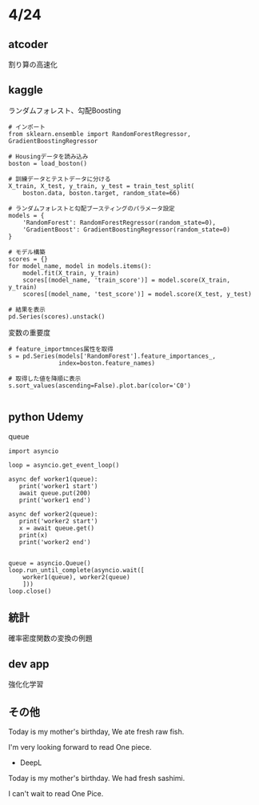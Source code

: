 # 4/24

## atcoder

割り算の高速化

## kaggle

ランダムフォレスト、勾配Boosting

```
# インポート
from sklearn.ensemble import RandomForestRegressor, GradientBoostingRegressor

# Housingデータを読み込み
boston = load_boston()

# 訓練データとテストデータに分ける
X_train, X_test, y_train, y_test = train_test_split(
    boston.data, boston.target, random_state=66)

# ランダムフォレストと勾配ブースティングのパラメータ設定
models = {
    'RandomForest': RandomForestRegressor(random_state=0),
    'GradientBoost': GradientBoostingRegressor(random_state=0) 
}

# モデル構築
scores = {}
for model_name, model in models.items():
    model.fit(X_train, y_train)
    scores[(model_name, 'train_score')] = model.score(X_train, y_train)
    scores[(model_name, 'test_score')] = model.score(X_test, y_test)

# 結果を表示
pd.Series(scores).unstack()
```

変数の重要度

```
# feature_importmnces属性を取得
s = pd.Series(models['RandomForest'].feature_importances_,
              index=boston.feature_names)

# 取得した値を降順に表示
s.sort_values(ascending=False).plot.bar(color='C0')


```

## python Udemy

queue
```
import asyncio

loop = asyncio.get_event_loop()

async def worker1(queue):
   print('worker1 start')
   await queue.put(200)
   print('worker1 end')

async def worker2(queue):
   print('worker2 start')
   x = await queue.get()
   print(x)
   print('worker2 end')


queue = asyncio.Queue()
loop.run_until_complete(asyncio.wait([
    worker1(queue), worker2(queue)
    ]))
loop.close()

```

## 統計
確率密度関数の変換の例題

## dev app 
強化化学習


## その他
Today is my mother's birthday, We ate fresh raw fish.

I'm very looking forward to read One piece.

- DeepL

Today is my mother's birthday. We had fresh sashimi.


I can't wait to read One Pice.




